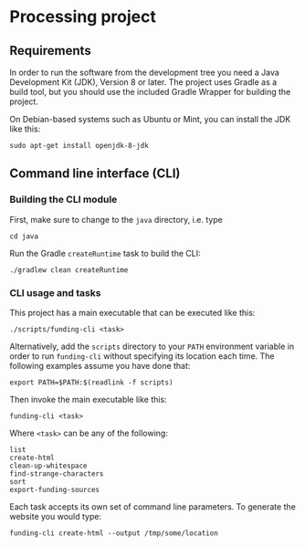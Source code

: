 # Processing project

## Requirements

In order to run the software from the development tree you need a Java
Development Kit (JDK), Version 8 or later. The project uses Gradle as a
build tool, but you should use the included Gradle Wrapper for building
the project.

On Debian-based systems such as Ubuntu or Mint, you can install the JDK
like this:

    sudo apt-get install openjdk-8-jdk

## Command line interface (CLI)

### Building the CLI module

First, make sure to change to the `java` directory, i.e. type

    cd java

Run the Gradle `createRuntime` task to build the CLI:

    ./gradlew clean createRuntime

### CLI usage and tasks

This project has a main executable that can be executed like this:

    ./scripts/funding-cli <task>

Alternatively, add the `scripts` directory to your `PATH` environment
variable in order to run `funding-cli` without specifying its location
each time. The following examples assume you have done that:

    export PATH=$PATH:$(readlink -f scripts)

Then invoke the main executable like this:

    funding-cli <task>

Where `<task>` can be any of the following:

    list
    create-html
    clean-up-whitespace
    find-strange-characters
    sort
    export-funding-sources

Each task accepts its own set of command line parameters. To generate the
website you would type:

    funding-cli create-html --output /tmp/some/location
